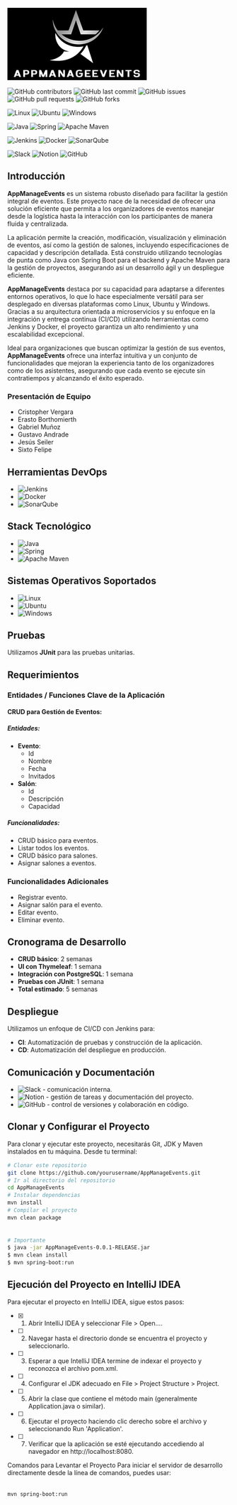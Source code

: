 ![AppManageEvents](https://github.com/s3codecL/app-gestion-eventos/blob/main/src/assets/AppManageEvents-logo-resized.png)

![GitHub contributors](https://img.shields.io/github/contributors/yourusername/yourrepository)
![GitHub last commit](https://img.shields.io/github/last-commit/yourusername/yourrepository)
![GitHub issues](https://img.shields.io/github/issues/yourusername/yourrepository)
![GitHub pull requests](https://img.shields.io/github/issues-pr/yourusername/yourrepository)
![GitHub forks](https://img.shields.io/github/forks/yourusername/yourrepository?style=social)

![Linux](https://img.shields.io/badge/Linux-FCC624?&logo=linux&logoColor=black)
![Ubuntu](https://img.shields.io/badge/Ubuntu-E95420?&logo=ubuntu&logoColor=white)
![Windows](https://img.shields.io/badge/Windows-0078D6?&logo=windows&logoColor=white)

![Java](https://img.shields.io/badge/java-%23ED8B00.svg?&logo=openjdk&logoColor=white)
![Spring](https://img.shields.io/badge/spring-%236DB33F.svg?&logo=spring&logoColor=white)
![Apache Maven](https://img.shields.io/badge/Apache%20Maven-C71A36?&logo=Apache%20Maven&logoColor=white)

![Jenkins](https://img.shields.io/badge/jenkins-%232C5263.svg?&logo=jenkins&logoColor=white)
![Docker](https://img.shields.io/badge/docker-%230db7ed.svg?&logo=docker&logoColor=white)
![SonarQube](https://img.shields.io/badge/SonarQube-black?&logo=sonarqube&logoColor=4E9BCD)

![Slack](https://img.shields.io/badge/Slack-4A154B?&logo=slack&logoColor=white)
![Notion](https://img.shields.io/badge/Notion-%23000000.svg?&logo=notion&logoColor=white)
![GitHub](https://img.shields.io/badge/github-%23121011.svg?&logo=github&logoColor=white)



## Introducción

**AppManageEvents** es un sistema robusto diseñado para facilitar la gestión integral de eventos. Este proyecto nace de la necesidad de ofrecer una solución eficiente que permita a los organizadores de eventos manejar desde la logística hasta la interacción con los participantes de manera fluida y centralizada.

La aplicación permite la creación, modificación, visualización y eliminación de eventos, así como la gestión de salones, incluyendo especificaciones de capacidad y descripción detallada. Está construido utilizando tecnologías de punta como Java con Spring Boot para el backend y Apache Maven para la gestión de proyectos, asegurando así un desarrollo ágil y un despliegue eficiente.

**AppManageEvents** destaca por su capacidad para adaptarse a diferentes entornos operativos, lo que lo hace especialmente versátil para ser desplegado en diversas plataformas como Linux, Ubuntu y Windows. Gracias a su arquitectura orientada a microservicios y su enfoque en la integración y entrega continua (CI/CD) utilizando herramientas como Jenkins y Docker, el proyecto garantiza un alto rendimiento y una escalabilidad excepcional.

Ideal para organizaciones que buscan optimizar la gestión de sus eventos, **AppManageEvents** ofrece una interfaz intuitiva y un conjunto de funcionalidades que mejoran la experiencia tanto de los organizadores como de los asistentes, asegurando que cada evento se ejecute sin contratiempos y alcanzando el éxito esperado.

### Presentación de Equipo
- Cristopher Vergara
- Erasto Borthomierth
- Gabriel Muñoz
- Gustavo Andrade
- Jesús Seiler
- Sixto Felipe

## Herramientas DevOps
- ![Jenkins](https://img.shields.io/badge/jenkins-%232C5263.svg?&logo=jenkins&logoColor=white)
- ![Docker](https://img.shields.io/badge/docker-%230db7ed.svg?&logo=docker&logoColor=white)
- ![SonarQube](https://img.shields.io/badge/SonarQube-black?&logo=sonarqube&logoColor=4E9BCD)

## Stack Tecnológico
- ![Java](https://img.shields.io/badge/java-%23ED8B00.svg?&logo=openjdk&logoColor=white)
- ![Spring](https://img.shields.io/badge/spring-%236DB33F.svg?&logo=spring&logoColor=white)
- ![Apache Maven](https://img.shields.io/badge/Apache%20Maven-C71A36?&logo=Apache%20Maven&logoColor=white)

## Sistemas Operativos Soportados
- ![Linux](https://img.shields.io/badge/Linux-FCC624?&logo=linux&logoColor=black)
- ![Ubuntu](https://img.shields.io/badge/Ubuntu-E95420?&logo=ubuntu&logoColor=white)
- ![Windows](https://img.shields.io/badge/Windows-0078D6?&logo=windows&logoColor=white)


## Pruebas
Utilizamos **JUnit** para las pruebas unitarias.

## Requerimientos
### Entidades / Funciones Clave de la Aplicación
#### CRUD para Gestión de Eventos:
##### Entidades:
- **Evento**:
    - Id
    - Nombre
    - Fecha
    - Invitados
- **Salón**:
    - Id
    - Descripción
    - Capacidad

##### Funcionalidades:
- CRUD básico para eventos.
- Listar todos los eventos.
- CRUD básico para salones.
- Asignar salones a eventos.

### Funcionalidades Adicionales
- Registrar evento.
- Asignar salón para el evento.
- Editar evento.
- Eliminar evento.

## Cronograma de Desarrollo
- **CRUD básico**: 2 semanas
- **UI con Thymeleaf**: 1 semana
- **Integración con PostgreSQL**: 1 semana
- **Pruebas con JUnit**: 1 semana
- **Total estimado**: 5 semanas

## Despliegue
Utilizamos un enfoque de CI/CD con Jenkins para:
- **CI**: Automatización de pruebas y construcción de la aplicación.
- **CD**: Automatización del despliegue en producción.

## Comunicación y Documentación
- ![Slack](https://img.shields.io/badge/Slack-4A154B?&logo=slack&logoColor=white) - comunicación interna.
- ![Notion](https://img.shields.io/badge/Notion-%23000000.svg?&logo=notion&logoColor=white) - gestión de tareas y documentación del proyecto.
- ![GitHub](https://img.shields.io/badge/github-%23121011.svg?&logo=github&logoColor=white) - control de versiones y colaboración en código.

## Clonar y Configurar el Proyecto
Para clonar y ejecutar este proyecto, necesitarás Git, JDK y Maven instalados en tu máquina. Desde tu terminal:

```bash
# Clonar este repositorio
git clone https://github.com/yourusername/AppManageEvents.git
# Ir al directorio del repositorio
cd AppManageEvents
# Instalar dependencias
mvn install
# Compilar el proyecto
mvn clean package


# Importante
$ java -jar AppManageEvents-0.0.1-RELEASE.jar
$ mvn clean install
$ mvn spring-boot:run
```

## Ejecución del Proyecto en IntelliJ IDEA
Para ejecutar el proyecto en IntelliJ IDEA, sigue estos pasos:

- [x] 1. Abrir IntelliJ IDEA y seleccionar File > Open.... 
- [ ] 2. Navegar hasta el directorio donde se encuentra el proyecto y seleccionarlo.
- [ ] 3. Esperar a que IntelliJ IDEA termine de indexar el proyecto y reconozca el archivo pom.xml.
- [ ] 4. Configurar el JDK adecuado en File > Project Structure > Project.
- [ ] 5. Abrir la clase que contiene el método main (generalmente Application.java o similar).
- [ ] 6. Ejecutar el proyecto haciendo clic derecho sobre el archivo y seleccionando Run 'Application'.
- [ ] 7. Verificar que la aplicación se esté ejecutando accediendo al navegador en http://localhost:8080.
   
Comandos para Levantar el Proyecto
Para iniciar el servidor de desarrollo directamente desde la línea de comandos, puedes usar:
```bash

mvn spring-boot:run
```
